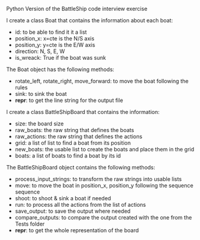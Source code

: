 Python Version of the BattleShip code interview exercise

I create a class Boat that contains the information about each boat:
- id: to be able to find it it a list
- position_x: x=cte is the N/S axis
- position_y: y=cte is the E/W axis
- direction: N, S, E, W
- is_wreack: True if the boat was sunk

The Boat object has the following methods:
- rotate_left, rotate_right, move_forward: to move the boat following the rules
- sink: to sink the boat
- __repr__: to get the line string for the output file

	
	
I create a class BattleShipBoard that contains the information:
- size: the board size
- raw_boats: the raw string that defines the boats
- raw_actions: the raw string that defines the actions
- grid: a list of list to find a boat from its position
- new_boats: the usable list to create the boats and place them in the grid
- boats: a list of boats to find a boat by its id

The BattleShipBoard object contains the following methods:
- process_input_strings: to transform the raw strings into usable lists
- move: to move the boat in position_x, position_y following the sequence sequence
- shoot: to shoot & sink a boat if needed
- run: to process all the actions from the list of actions
- save_output: to save the output where needed
- compare_outputs: to compare the output created with the one from the Tests folder
- __repr__: to get the whole representation of the board

	